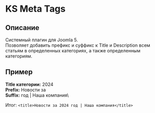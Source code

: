 # KS Meta Tags

## Описание

Системный плагин для Joomla 5.\
Позволяет добавить префикс и суффикс к Title и Description всем статьям в определенных категориях, а также определенным категориям.

## Пример

**Title категории:** 2024\
**Prefix:** Новости за\
**Suffix:** год | Наша компания\

Итог: `<title>Новости за 2024 год | Наша компания</title>`
